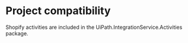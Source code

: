 ﻿# Project compatibility

Shopify activities are included in the
                UiPath.IntegrationService.Activities package.




|  |
| ---
